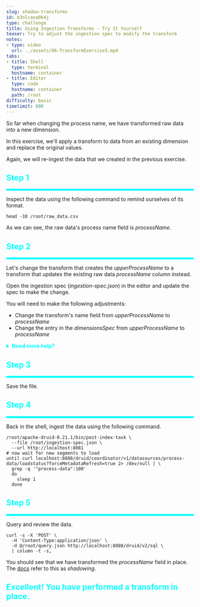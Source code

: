 ```yaml
---
slug: shadow-transforms
id: b3nlcaxa0k4j
type: challenge
title: Using Ingestion Transforms - Try It Yourself
teaser: Try to adjust the ingestion spec to modify the transform
notes:
- type: video
  url: ../assets/06-TransformExercise3.mp4
tabs:
- title: Shell
  type: terminal
  hostname: container
- title: Editor
  type: code
  hostname: container
  path: /root
difficulty: basic
timelimit: 600
---
```


So far when changing the process name, we have transformed raw data into a new dimension.

In this exercise, we'll apply a transform to data from an existing dimension and replace the original values.

Again, we will re-ingest the data that we created in the previous exercise.


<h2 style="color:cyan">Step 1</h2><hr style="color:cyan;background-color:cyan;height:5px">

Inspect the data using the following command to remind ourselves of its format.

```
head -10 /root/raw_data.csv
```

As we can see, the raw data's process name field is _processName_.

<h2 style="color:cyan">Step 2</h2><hr style="color:cyan;background-color:cyan;height:5px">

Let's change the transform that creates the _upperProcessName_ to a transform that updates the existing raw data _processName_ column instead.

Open the ingestion spec (_ingestion-spec.json_) in the editor and update the spec to make the change.

You will need to make the following adjustments:
<ul>
  <li>Change the transform's name field from <i>upperProcessName</i> to <i>processName</i></li>
  <li>Change the entry in the <i>dimensionsSpec</i> from <i>upperProcessName</i> to <i>processName</i></li>
</ul>


<details>
  <summary style="color:cyan"><b>Need more help?</b></summary>
<hr style="color:cyan">
Change the <i>transformSpec</i> to look as follows:
<pre><code>"transformSpec": {
  "transforms": [
    {
      "type": "expression",
      "name": "processName",
      "expression": "concat(upper(substring(processName,0,1)),substring(processName,1,strlen(processName)-1))"
    }
  ]
},
</code></pre>
Also, change the <i>dimensionsSpec</i> to look like this:
<pre><code>"dimensionsSpec": {
    "dimensions": [
        "pid",
        "processName"
    ]
},
</code></pre><hr style="color:cyan">
</details>

<h2 style="color:cyan">Step 3</h2><hr style="color:cyan;background-color:cyan;height:5px">

Save the file.

<h2 style="color:cyan">Step 4</h2><hr style="color:cyan;background-color:cyan;height:5px">

Back in the shell, ingest the data using the following command.

```
/root/apache-druid-0.21.1/bin/post-index-task \
  --file /root/ingestion-spec.json \
  --url http://localhost:8081
# now wait for new segments to load
until curl localhost:8888/druid/coordinator/v1/datasources/process-data/loadstatus?forceMetadataRefresh=true 2> /dev/null | \
  grep -q '"process-data":100'
  do
    sleep 1
  done

```

<h2 style="color:cyan">Step 5</h2><hr style="color:cyan;background-color:cyan;height:5px">

Query and review the data.

```
curl -s -X 'POST' \
  -H 'Content-Type:application/json' \
  -d @/root/query.json http://localhost:8888/druid/v2/sql \
  | column -t -s,
```

You should see that we have transformed the _processName_ field in place.
The [docs](https://druid.apache.org/docs/latest/ingestion/ingestion-spec.html#transformspec) refer to this as _shadowing_.

<h2 style="color:cyan">Excellent! You have performed a transform in place.</h2>
